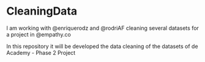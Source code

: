 # CleaningData
I am working with @enriquerodz and @rodriAF cleaning several datasets for a project in @empathy.co

In this repository it will be developed the data cleaning of the datasets of de Academy - Phase 2 Project
